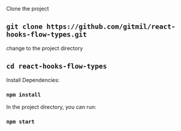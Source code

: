 Clone the project

## `git clone https://github.com/gitmil/react-hooks-flow-types.git`

change to the project directory

## `cd react-hooks-flow-types`

Install Dependencies:

### `npm install`

In the project directory, you can run:

### `npm start`
